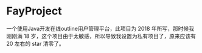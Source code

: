 # FayProject

一个使用Java开发在线outline用户管理平台，此项目为 2018 年所写，那时候我刚刚满 18 岁，这个项目由于太敏感，所以导致我设置为私有项目了，原来应该有 20 左右的 star 清零了。
